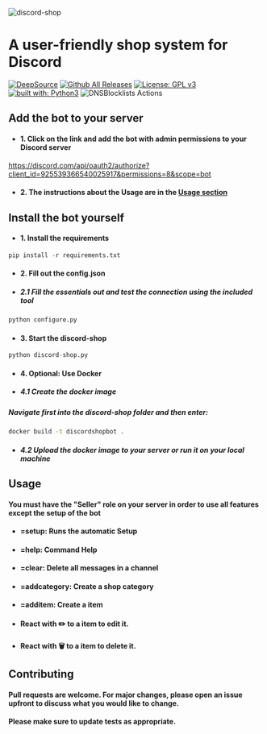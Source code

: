 ![discord-shop](https://i.imgur.com/O02bv2t.png)

# A user-friendly shop system for Discord

[![DeepSource](https://deepsource.io/gh/Luois45/DiscordShopBot.svg/?label=active+issues&show_trend=true&token=flPtP4Dt8HdmY9TB5GpBxgQj)](https://deepsource.io/gh/Luois45/DiscordShopBot/?ref=repository-badge)
[![Github All Releases](https://img.shields.io/github/downloads/Luois45/DiscordShopBot/total.svg)]()
[![License: GPL v3](https://img.shields.io/badge/License-GPL%20v3-blue.svg)](http://www.gnu.org/licenses/gpl-3.0)
[![built with: Python3](https://camo.githubusercontent.com/0d9fbff04202da688cc79c5ffe984bd171edf453b2e41e5e56e55202dd5bdbb2/68747470733a2f2f696d672e736869656c64732e696f2f62616467652f6275696c74253230776974682d507974686f6e332d7265642e737667)](https://www.python.org/)
![DNSBlocklists Actions](https://api.meercode.io/badge/Luois45/DiscordShopBot?type=ci-score&lastDay=14)

## Add the bot to your server

- #### 1. Click on the link and add the bot with admin permissions to your Discord server
https://discord.com/api/oauth2/authorize?client_id=925539366540025917&permissions=8&scope=bot

- #### 2. The instructions about the Usage are in the [Usage section](#usage)

## Install the bot yourself

- #### 1. Install the requirements
```python
pip install -r requirements.txt
```
- #### 2. Fill out the config.json
- ##### 2.1 Fill the essentials out and test the connection using the included tool
```python
python configure.py
```
- #### 3. Start the discord-shop
```python
python discord-shop.py
```
- #### 4. Optional: Use Docker
- ##### 4.1 Create the docker image
##### Navigate first into the discord-shop folder and then enter:
```bash
docker build -t discordshopbot .
```
- ##### 4.2 Upload the docker image to your server or run it on your local machine

<a name="usage"></a>
## Usage
#### You must have the "Seller" role on your server in order to use all features except the setup of the bot

- #### =setup: Runs the automatic Setup
- #### =help: Command Help
- #### =clear: Delete all messages in a channel
- #### =addcategory: Create a shop category
- #### =additem: Create a item
- #### React with ✏️ to a item to edit it.
- #### React with 🗑️ to a item to delete it.

## Contributing
#### Pull requests are welcome. For major changes, please open an issue upfront to discuss what you would like to change.

#### Please make sure to update tests as appropriate.

